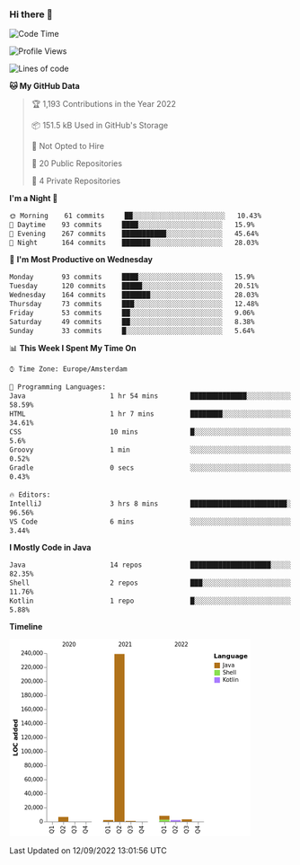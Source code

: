 ### Hi there 👋


<!--START_SECTION:waka-->
![Code Time](http://img.shields.io/badge/Code%20Time-2%2C484%20hrs%2024%20mins-blue)

![Profile Views](http://img.shields.io/badge/Profile%20Views-0-blue)

![Lines of code](https://img.shields.io/badge/From%20Hello%20World%20I%27ve%20Written-262%20Thousand%20lines%20of%20code-blue)

**🐱 My GitHub Data** 

> 🏆 1,193 Contributions in the Year 2022
 > 
> 📦 151.5 kB Used in GitHub's Storage 
 > 
> 🚫 Not Opted to Hire
 > 
> 📜 20 Public Repositories 
 > 
> 🔑 4 Private Repositories  
 > 
**I'm a Night 🦉** 

```text
🌞 Morning    61 commits     ██░░░░░░░░░░░░░░░░░░░░░░░   10.43% 
🌆 Daytime    93 commits     ████░░░░░░░░░░░░░░░░░░░░░   15.9% 
🌃 Evening    267 commits    ███████████░░░░░░░░░░░░░░   45.64% 
🌙 Night      164 commits    ███████░░░░░░░░░░░░░░░░░░   28.03%

```
📅 **I'm Most Productive on Wednesday** 

```text
Monday       93 commits     ████░░░░░░░░░░░░░░░░░░░░░   15.9% 
Tuesday      120 commits    █████░░░░░░░░░░░░░░░░░░░░   20.51% 
Wednesday    164 commits    ███████░░░░░░░░░░░░░░░░░░   28.03% 
Thursday     73 commits     ███░░░░░░░░░░░░░░░░░░░░░░   12.48% 
Friday       53 commits     ██░░░░░░░░░░░░░░░░░░░░░░░   9.06% 
Saturday     49 commits     ██░░░░░░░░░░░░░░░░░░░░░░░   8.38% 
Sunday       33 commits     █░░░░░░░░░░░░░░░░░░░░░░░░   5.64%

```


📊 **This Week I Spent My Time On** 

```text
⌚︎ Time Zone: Europe/Amsterdam

💬 Programming Languages: 
Java                     1 hr 54 mins        ██████████████░░░░░░░░░░░   58.59% 
HTML                     1 hr 7 mins         ████████░░░░░░░░░░░░░░░░░   34.61% 
CSS                      10 mins             █░░░░░░░░░░░░░░░░░░░░░░░░   5.6% 
Groovy                   1 min               ░░░░░░░░░░░░░░░░░░░░░░░░░   0.52% 
Gradle                   0 secs              ░░░░░░░░░░░░░░░░░░░░░░░░░   0.43%

🔥 Editors: 
IntelliJ                 3 hrs 8 mins        ████████████████████████░   96.56% 
VS Code                  6 mins              ░░░░░░░░░░░░░░░░░░░░░░░░░   3.44%

```

**I Mostly Code in Java** 

```text
Java                     14 repos            ████████████████████░░░░░   82.35% 
Shell                    2 repos             ███░░░░░░░░░░░░░░░░░░░░░░   11.76% 
Kotlin                   1 repo              █░░░░░░░░░░░░░░░░░░░░░░░░   5.88%

```


**Timeline**

![Chart not found](https://raw.githubusercontent.com/powercasgamer/powercasgamer/master/charts/bar_graph.png) 


 Last Updated on 12/09/2022 13:01:56 UTC
<!--END_SECTION:waka-->
